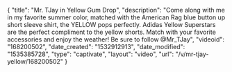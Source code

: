 {
    "title": "Mr. TJay in Yellow Gum Drop",
    "description": "Come along with me in my favorite summer color, matched with the American Rag blue button up short sleeve shirt, the YELLOW pops perfectly.  Adidas Yellow Superstars are the perfect compliment to the yellow shorts.  Match with your favorite accessories and enjoy the weather!  Be sure to follow @Mr_TJay",
    "videoid": "168200502",
    "date_created": "1532912913",
    "date_modified": "1535385728",
    "type": "captivate",
    "layout": "video",
    "url": "\/v\/mr-tjay-yellow\/168200502"
}